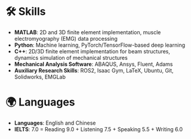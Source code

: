 # 🛠️ Skills

- **MATLAB**: 2D and 3D finite element implementation, muscle electromyography (EMG) data processing
- **Python**: Machine learning, PyTorch/TensorFlow-based deep learning
- **C++**: 2D/3D finite element implementation for beam structures, dynamics simulation of mechanical structures
- **Mechanical Analysis Software**: ABAQUS, Ansys, Fluent, Adams
- **Auxiliary Research Skills**: ROS2, Isaac Gym, LaTeX, Ubuntu, Git, Solidworks, EMGLab

# 🌍 Languages

- **Languages**: English and Chinese
- **IELTS**: 7.0 = Reading 9.0 + Listening 7.5 + Speaking 5.5 + Writing 6.0



<!-- # 💬 Invited Talks

- *2022.02*, Hosted MLNLP seminar \| [\[Video\]](https://www.bilibili.com/video/BV1wF411x7qh)
- *2021.03*, Non-autoregressive Speech Synthesis, PaperWeekly & biendata \| [\[video\]](https://www.bilibili.com/video/BV1uf4y1t7Hr/)
- 

# 💻 Internships

- *2018.08 - 2019.02*, [MSRA, machine learning Group](https://www.microsoft.com/en-us/research/group/machine-learning-research-group/), Beijing.
- -->
